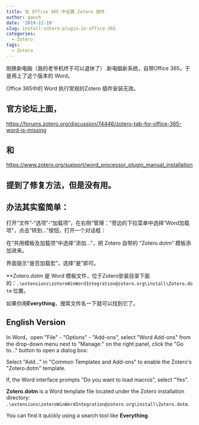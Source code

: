 ```yaml
---
title: 在 Office 365 中设置 Zotero 插件
author: gaoch
date: '2019-11-10'
slug: install-zotero-plugin-in-office-365
categories:
  - Zotero
tags:
  - Zotero
---
```


刚换新电脑（我的老爷机终于可以退休了）.新电脑新系统，自带Office 365，于是用上了这个版本的 Word。

Office 365中的 Word 执行常规的Zotero 插件安装无效。

## 官方论坛上面，

https://forums.zotero.org/discussion/74446/zotero-tab-for-office-365-word-is-missing

## 和

https://www.zotero.org/support/word_processor_plugin_manual_installation

## 提到了修复方法，但是没有用。

## 办法其实蛮简单：

打开“文件”-“选项”-“加载项”，在右侧“管理：”旁边的下拉菜单中选择“Word加载项”，点击“转到...”按钮，打开一个对话框：

在“共用模板及加载项”中选择“添加...”，把 Zotero 自带的 “Zotero.dotm” 模板添加进来。

界面提示“是否加载宏”，选择“是”即可。

**Zotero.dotm 是 Word 模板文件，位于Zotero安装目录下面的：`.\extensions\zoteroWinWordIntegration@zotero.org\install\Zotero.dotm` 位置。

如果你用**Everything**，搜索文件名一下就可以找到它了。

## English Version

In Word，open "File" - "Options" - "Add-ons", select "Word Add-ons" from the drop-down menu next to "Manage:" on the right panel, click the "Go to..." button to open a dialog box:

Select "Add..." in "Common Templates and Add-ons" to enable the Zotero's  "Zotero.dotm" template.

If, the Word interface prompts "Do you want to load macros", select "Yes".

**Zotero.dotm** is a Word template file located under the Zotero installation directory: `.\extensions\zoteroWinWordIntegration@zotero.org\install\Zotero.dotm`.

You can find it quickly using a search tool like **Everything**.
